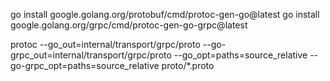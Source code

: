 
<!-- install -->
go install google.golang.org/protobuf/cmd/protoc-gen-go@latest
go install google.golang.org/grpc/cmd/protoc-gen-go-grpc@latest


<!-- gen *_pb.go from protoc -->
protoc --go_out=internal/transport/grpc/proto --go-grpc_out=internal/transport/grpc/proto --go_opt=paths=source_relative --go-grpc_opt=paths=source_relative proto/*.proto


<!--  -->